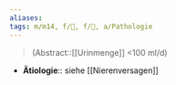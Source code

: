 ```yaml
---
aliases: 
tags: m/m14, f/🍆, f/🍺, a/Pathologie
---
```

> (Abstract::[[Urinmenge]] <100 ml/d)
- **Ätiologie**:: siehe [[Nierenversagen]]